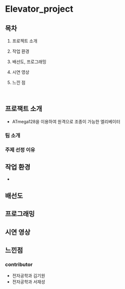 # Elevator_project


## 목차

1. 프로젝트 소개

2. 작업 환경

3. 배선도, 프로그래밍

4. 시연 영상

5. 느낀 점

<br>

## 프로잭트 소개

  - ATmega128을 이용하여 원격으로 조종이 가능한 엘리베이터

### 팀 소개

### 주제 선정 이유


## 작업 환경

- 

## 배선도


## 프로그래밍

## 시연 영상

## 느낀점


### contributor
- 전자공학과 김기원
- 전자공학과 서재성